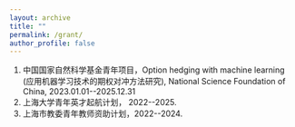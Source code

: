 ```yaml
---
layout: archive
title: ""
permalink: /grant/
author_profile: false
---
```


1. 中国国家自然科学基金青年项目，Option hedging with machine learning (应用机器学习技术的期权对冲方法研究), National Science Foundation of China, 2023.01.01--2025.12.31
2. 上海大学青年英才起航计划， 2022--2025.
3. 上海市教委青年教师资助计划，2022--2024.